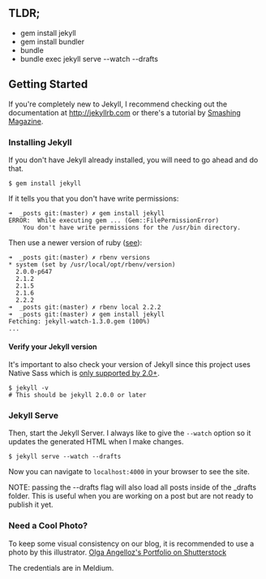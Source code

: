 ## TLDR;

- gem install jekyll
- gem install bundler
- bundle
- bundle exec jekyll serve --watch --drafts


## Getting Started

If you're completely new to Jekyll, I recommend checking out the documentation at <http://jekyllrb.com> or there's a tutorial by [Smashing Magazine](http://www.smashingmagazine.com/2014/08/01/build-blog-jekyll-github-pages/).

### Installing Jekyll

If you don't have Jekyll already installed, you will need to go ahead and do that.

```
$ gem install jekyll
```

If it tells you that you don't have write permissions:

```
➜  _posts git:(master) ✗ gem install jekyll
ERROR:  While executing gem ... (Gem::FilePermissionError)
    You don't have write permissions for the /usr/bin directory.
```

Then use a newer version of ruby ([see](https://github.com/jekyll/jekyll/issues/2125)):

```
➜  _posts git:(master) ✗ rbenv versions
* system (set by /usr/local/opt/rbenv/version)
  2.0.0-p647
  2.1.2
  2.1.5
  2.1.6
  2.2.2
➜  _posts git:(master) ✗ rbenv local 2.2.2
➜  _posts git:(master) ✗ gem install jekyll
Fetching: jekyll-watch-1.3.0.gem (100%)
...
```

#### Verify your Jekyll version

It's important to also check your version of Jekyll since this project uses Native Sass which
is [only supported by 2.0+](http://jekyllrb.com/news/2014/05/06/jekyll-turns-2-0-0/).

```
$ jekyll -v
# This should be jekyll 2.0.0 or later
```

### Jekyll Serve

Then, start the Jekyll Server. I always like to give the `--watch` option so it updates the generated HTML when I make changes.

```
$ jekyll serve --watch --drafts
```

Now you can navigate to `localhost:4000` in your browser to see the site.

NOTE: passing the --drafts flag will also load all posts inside of the _drafts folder. This is
useful when you are working on a post but are not ready to publish it yet.


### Need a Cool Photo?

To keep some visual consistency on our blog, it is recommended to use a photo by this illustrator.
[Olga Angelloz's Portfolio on Shutterstock](http://www.shutterstock.com/gallery-1451378p1.html)

The credentials are in Meldium.
